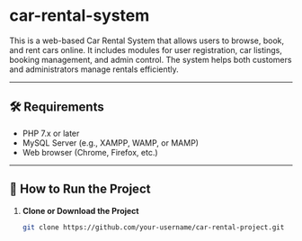 # car-rental-system
This is a web-based Car Rental System that allows users to browse, book, and rent cars online. It includes modules for user registration, car listings, booking management, and admin control. The system helps both customers and administrators manage rentals efficiently.

---

## 🛠️ Requirements

- PHP 7.x or later
- MySQL Server (e.g., XAMPP, WAMP, or MAMP)
- Web browser (Chrome, Firefox, etc.)

---

## 🚀 How to Run the Project

1. **Clone or Download the Project**
   ```bash
   git clone https://github.com/your-username/car-rental-project.git
